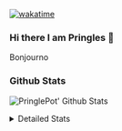 [![wakatime](https://wakatime.com/badge/user/abd317df-612e-44b4-8787-15db7b574b2f.svg)](https://wakatime.com/@abd317df-612e-44b4-8787-15db7b574b2f)
### Hi there I am Pringles 👋

Bonjourno

### Github Stats
![PringlePot' Github Stats](https://github-readme-stats.vercel.app/api?username=PringlePot&show_icons=true&theme=dark&count_private=true)

<details>
  <summary>Detailed Stats</summary>
    
<!--START_SECTION:waka-->
![Code Time](http://img.shields.io/badge/Code%20Time-511%20hrs%204%20mins-blue)

![Profile Views](http://img.shields.io/badge/Profile%20Views-3-blue)

![Lines of code](https://img.shields.io/badge/From%20Hello%20World%20I%27ve%20Written-139%20Thousand%20lines%20of%20code-blue)

**🐱 My GitHub Data** 

> 🏆 326 Contributions in the Year 2022
 > 
> 📦 91.1 kB Used in GitHub's Storage 
 > 
> 🚫 Not Opted to Hire
 > 
> 📜 10 Public Repositories 
 > 
> 🔑 12 Private Repositories  
 > 
**I'm an Early 🐤** 

```text
🌞 Morning    148 commits    ████░░░░░░░░░░░░░░░░░░░░░   16.5% 
🌆 Daytime    360 commits    ██████████░░░░░░░░░░░░░░░   40.13% 
🌃 Evening    389 commits    ██████████░░░░░░░░░░░░░░░   43.37% 
🌙 Night      0 commits      ░░░░░░░░░░░░░░░░░░░░░░░░░   0.0%

```
📅 **I'm Most Productive on Sunday** 

```text
Monday       178 commits    █████░░░░░░░░░░░░░░░░░░░░   19.84% 
Tuesday      74 commits     ██░░░░░░░░░░░░░░░░░░░░░░░   8.25% 
Wednesday    91 commits     ██░░░░░░░░░░░░░░░░░░░░░░░   10.14% 
Thursday     131 commits    ███░░░░░░░░░░░░░░░░░░░░░░   14.6% 
Friday       76 commits     ██░░░░░░░░░░░░░░░░░░░░░░░   8.47% 
Saturday     154 commits    ████░░░░░░░░░░░░░░░░░░░░░   17.17% 
Sunday       193 commits    █████░░░░░░░░░░░░░░░░░░░░   21.52%

```


📊 **This Week I Spent My Time On** 

```text
⌚︎ Time Zone: Europe/Amsterdam

💬 Programming Languages: 
TypeScript               9 hrs 47 mins       █████████████████░░░░░░░░   68.65% 
Other                    2 hrs 10 mins       ███░░░░░░░░░░░░░░░░░░░░░░   15.22% 
CSS                      47 mins             █░░░░░░░░░░░░░░░░░░░░░░░░   5.56% 
Go                       28 mins             ░░░░░░░░░░░░░░░░░░░░░░░░░   3.35% 
Prisma                   16 mins             ░░░░░░░░░░░░░░░░░░░░░░░░░   1.93%

🔥 Editors: 
WebStorm                 11 hrs 16 mins      ███████████████████░░░░░░   79.08% 
VS Code                  2 hrs 27 mins       ████░░░░░░░░░░░░░░░░░░░░░   17.21% 
GoLand                   31 mins             █░░░░░░░░░░░░░░░░░░░░░░░░   3.71%

🐱‍💻 Projects: 
rest_api                 4 hrs 13 mins       ███████░░░░░░░░░░░░░░░░░░   29.59% 
Frontend                 4 hrs 7 mins        ███████░░░░░░░░░░░░░░░░░░   28.91% 
prisma-test              2 hrs 18 mins       ████░░░░░░░░░░░░░░░░░░░░░   16.16% 
Backend                  1 hr 58 mins        ███░░░░░░░░░░░░░░░░░░░░░░   13.81% 
editor                   1 hr 27 mins        ██░░░░░░░░░░░░░░░░░░░░░░░   10.19%

💻 Operating System: 
Windows                  14 hrs 15 mins      █████████████████████████   100.0%

```

**I Mostly Code in Java** 

```text
Java                     9 repos             ███████████░░░░░░░░░░░░░░   47.37% 
JavaScript               2 repos             ██░░░░░░░░░░░░░░░░░░░░░░░   10.53% 
TypeScript               2 repos             ██░░░░░░░░░░░░░░░░░░░░░░░   10.53% 
HTML                     2 repos             ██░░░░░░░░░░░░░░░░░░░░░░░   10.53% 
Python                   1 repo              █░░░░░░░░░░░░░░░░░░░░░░░░   5.26%

```


**Timeline**

![Chart not found](https://raw.githubusercontent.com/PringlePot/PringlePot/main/charts/bar_graph.png) 


 Last Updated on 13/05/2022 01:05:51 UTC
<!--END_SECTION:waka-->

</details>

